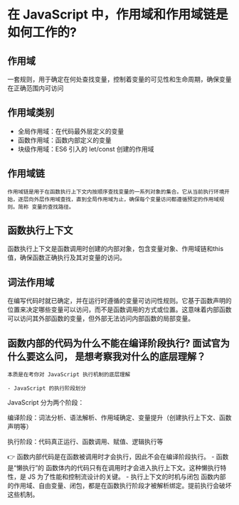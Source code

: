 # 在 JavaScript 中，作用域和作用域链是如何工作的?

## 作用域
一套规则，用于确定在何处查找变量，控制着变量的可见性和生命周期，确保变量在正确范围内可访问


## 作用域类别

- 全局作用域：在代码最外层定义的变量
- 函数作用域：函数内部定义的变量
- 块级作用域：ES6 引入的 let/const 创建的作用域



## 作用域链
    作用域链是用于在函数执行上下文内按顺序查找变量的一系列对象的集合。它从当前执行环境开始，逐层向外层作用域查找，直到全局作用域为止，确保每个变量访问都遵循预定的作用域规则。简称 变量的查找路径。

## 函数执行上下文

函数执行上下文是函数调用时创建的内部对象，包含变量对象、作用域链和this值，确保函数正确执行及其对变量的访问。

## 词法作用域
在编写代码时就已确定，并在运行时遵循的变量可访问性规则。它基于函数声明的位置来决定哪些变量可以访问，而不是函数调用的方式或位置。这意味着内部函数可以访问其外部函数的变量，但外部无法访问内部函数的局部变量。


## 函数内部的代码为什么不能在编译阶段执行? 面试官为什么要这么问， 是想考察我对什么的底层理解？

    本质是在考你对 JavaScript 执行机制的底层理解

    - JavaScript 的执行阶段划分
JavaScript 分为两个阶段：

编译阶段：词法分析、语法解析、作用域确定、变量提升（创建执行上下文、函数声明等）

执行阶段：代码真正运行、函数调用、赋值、逻辑执行等

👉 函数内部代码是在函数被调用时才会执行，因此不会在编译阶段执行。
    - 函数是“懒执行”的
        函数体内的代码只有在调用时才会进入执行上下文。这种懒执行特性，是 JS 为了性能和控制流设计的关键。
    - 执行上下文的时机与闭包
        函数内部的作用域、自由变量、闭包，都是在函数执行阶段才被解析绑定。提前执行会破坏这些机制。





